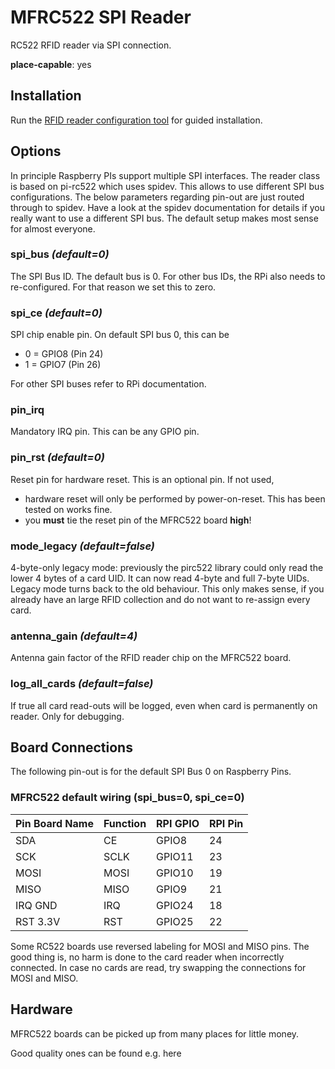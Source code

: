 # MFRC522 SPI Reader

RC522 RFID reader via SPI connection.

**place-capable**: yes

## Installation

Run the [RFID reader configuration tool](../coreapps.md#RFID-Reader) for guided installation.

## Options

In principle Raspberry PIs support multiple SPI interfaces. The reader
class is based on pi-rc522 which uses spidev. This allows to use
different SPI bus configurations. The below parameters regarding pin-out
are just routed through to spidev. Have a look at the spidev
documentation for details if you really want to use a different SPI bus.
The default setup makes most sense for almost everyone.

### spi_bus *(default=0)*

The SPI Bus ID. The default bus is 0. For other bus IDs, the RPi also needs to re-configured. For that reason we set this to zero.

### spi_ce *(default=0)*

SPI chip enable pin. On default SPI bus 0, this can be

- 0 = GPIO8 (Pin 24)
- 1 = GPIO7 (Pin 26)

For other SPI buses refer to RPi documentation.

### pin_irq

Mandatory IRQ pin. This can be any GPIO pin.

### pin_rst *(default=0)*

Reset pin for hardware reset. This is an optional pin. If not used,

- hardware reset will only be performed by power-on-reset. This has been tested on works fine.
- you **must** tie the reset pin of the MFRC522 board **high**!

### mode_legacy *(default=false)*

4-byte-only legacy mode: previously the pirc522 library could only read the lower 4 bytes of a card UID. It can now read 4-byte and full 7-byte UIDs. Legacy mode turns back to the old behaviour. This only makes sense, if you already have an large RFID collection and do not want to re-assign every card.

### antenna_gain *(default=4)*

Antenna gain factor of the RFID reader chip on the MFRC522 board.

### log_all_cards *(default=false)*

If true all card read-outs will be logged, even when card is permanently on reader. Only for debugging.

## Board Connections

The following pin-out is for the default SPI Bus 0 on Raspberry Pins.

### MFRC522 default wiring (spi_bus=0, spi_ce=0)

|Pin Board Name  |Function  |RPI GPIO  |RPI Pin  |
|----------------|----------|----------|---------|
|SDA             |CE        |GPIO8     |24       |
|SCK             |SCLK      |GPIO11    |23       |
|MOSI            |MOSI      |GPIO10    |19       |
|MISO            |MISO      |GPIO9     |21       |
|IRQ GND         |IRQ       |GPIO24    |18       |
|RST 3.3V        |RST       |GPIO25    |22       |

Some RC522 boards use reversed labeling for MOSI and MISO pins. The good
thing is, no harm is done to the card reader when incorrectly connected.
In case no cards are read, try swapping the connections for MOSI and
MISO.

## Hardware

MFRC522 boards can be picked up from many places for little money.

Good quality ones can be found e.g. here
